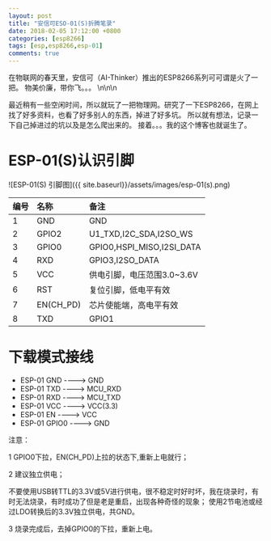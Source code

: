 ```yaml
---
layout: post
title: "安信可ESO-01(S)折腾笔录"
date: 2018-02-05 17:12:00 +0800
categories: [esp8266]
tags: [esp,esp8266,esp-01]
comments: true
---
```



在物联网的春天里，安信可（AI-Thinker）推出的ESP8266系列可可谓是火了一把。
物美价廉，带你飞。。。
\n\n\n

最近稍有一些空闲时间，所以就玩了一把物理网。研究了一下ESP8266，在网上找了好多资料，也看了好多别人的东西，掉进了好多坑。
所以就有想法，记录一下自己掉进过的坑以及是怎么爬出来的。
接着。。。我的这个博客也就诞生了。


ESP-01(S)认识引脚
============

![ESP-01(S) 引脚图]({{ site.baseurl}}/assets/images/esp-01(s).png)

|编号|名称|备注|
|:---|:---|:---|
|1|GND|GND|
|2|GPIO2|U1_TXD,I2C_SDA,I2SO_WS|
|3|GPIO0|GPIO0,HSPI_MISO,I2SI_DATA|
|4|RXD|GPIO3,I2SO_DATA|
|5|VCC|供电引脚，电压范围3.0~3.6V|
|6|RST|复位引脚，低电平有效|
|7|EN(CH_PD)|芯片使能端，高电平有效|
|8|TXD|GPIO1|


下载模式接线
============

* ESP-01 GND    ---->   GND
* ESP-01 TXD    ---->   MCU_RXD
* ESP-01 RXD    ---->   MCU_TXD
* ESP-01 VCC    ---->   VCC(3.3)
* ESP-01 EN     ---->   VCC
* ESP-01 GPIO0  ---->   GND

注意：

1 GPIO0下拉，EN(CH_PD)上拉的状态下,重新上电就行；

2 建议独立供电；

 不要使用USB转TTL的3.3V或5V进行供电，很不稳定时好时坏，我在烧录时，有时无法烧录，有时成功了但是老是重启，出现各种奇怪的现象；
 使用2节电池或经过LDO转换后的3.3V独立供电，共GND。

3 烧录完成后，去掉GPIO0的下拉，重新上电。
